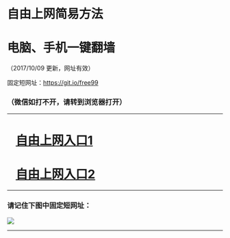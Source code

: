 ﻿# 自由上网简易方法

# 电脑、手机一键翻墙

（2017/10/09 更新，网址有效）

固定短网址：https://git.io/free99

### （微信如打不开，请转到浏览器打开）


***





# &nbsp;&nbsp; <a href="http://ft50621093.fwq-tz-1001.info/fwqtz01.html?t=10090019344 " target="_blank">自由上网入口1</a>
# &nbsp;&nbsp; <a href="http://ft2075127118.fwq-tz-1002.info/fwqtz02.html?t=10090012722 " target="_blank">自由上网入口2</a>
***

### 请记住下图中固定短网址：

<img src="https://s3-us-west-2.amazonaws.com/fwq-1001/yjfq-20170905okok.png" /> 


***

